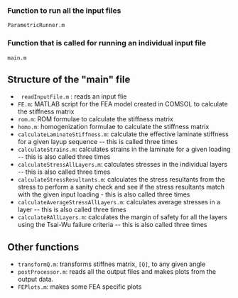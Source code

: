 ### Function to run all the input files

```
ParametricRunner.m
```

### Function that is called for running an individual input file

```
main.m
```

## Structure of the "main" file

- ``` readInputFile.m``` : reads an input flie
- ```FE.m```: MATLAB script for the FEA model created in COMSOL to calculate the stiffness matrix
- ```rom.m```: ROM formulae to calculate the stiffness matrix
- ```homo.m```: homogenization formulae to calculate the stiffness matrix
- ```calculateLaminateStiffness.m```: calculate the effective laminate stiffness for a given layup sequence -- this is called three times
- ```calculateStrains.m```: calculates strains in the laminate for a given loading -- this is also called three times
- ```calculateStressAllLayers.m```: calculates stresses in the individual layers -- this is also called three times
- ```calculateStressResultants.m```: calculates the stress resultants from the stress to perform a sanity check and see if the stress resultants match with the given input loading - this is also called three times
- ```calculateAverageStressAllLayers.m```: calculates average stresses in a layer -- this is also called three times
- ```calculateRAllLayers.m```: calculates the margin of safety for all the layers using the Tsai-Wu failure criteria -- this is also called three times

## Other functions
- ```transformQ.m```: transforms stiffnes matrix, ```[Q]```, to any given angle
- ```postProcessor.m```: reads all the output files and makes plots from the output data.
- ```FEPlots.m```: makes some FEA specific plots


